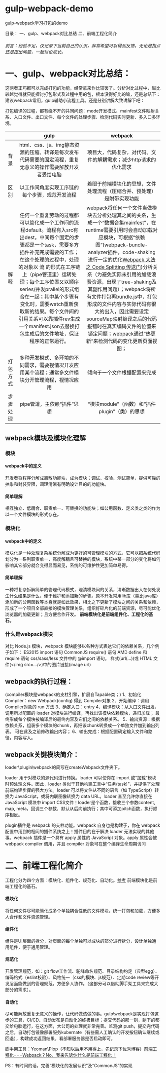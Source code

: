 # gulp-webpack-demo
gulp-webpack学习打包的demo

目录：
一、gulp、webpack对比总结
二、前端工程化简介

###### 前言：经验不足，仅记录下当前自己的认识，非常希望可以得到反馈，无论是指点还是提出问题，一起讨论成长。
# 一、gulp、webpack对比总结：

这两者正巧都可以完成打包的功能，经常拿来作比较罢了。分析对比过程中，越比较越觉得就只能探讨打包形式及过程中用的包，根本没得好比的嘛，还是总结下：建议webpack常用，gulp辅助小流程工具。还是分别讲解大致讲解下吧：

打包编译的过程，都有绕不开的共同问题：mode开发模式、mainfest文件映射关系、入口文件、出口文件、每个文件的处理步骤、检测代码实时更新、多入口多环境。

|  | gulp| webpack|
|:--------:|:--------:|:--------:|
| 背景 | html、css、js、img静态资源的压缩、转译是每次发布代码需要的固定流程，重复无意义的操作需要解放开发者丢给电脑 | 项目大，代码复杂，对代码、文件的解耦需求；减少http请求的优化需求 |
|区别|以工作间角度实现工序链的每个步骤，规范开发流程|着眼于前端模块化的思想，文件处理流程（压缩合并、预处理）是附带实现功能|
|解释|任何一个重复劳动的过程都可以简化成一个工作间的流程default。流程有入src有出dest，中间每个固定的步骤都是一个task，需要多方插件补充完成需要的工作；在这个处理的过程中，处理的对象以 流 的形式在工序链上（pipe管道里）运转处理；每个工序位置又以顺序series/并发prallel的形式组合在一起；其中某个步骤有变化时，需要watch重新获取新的结果。每个文件间的引用关系可以靠插件rev生成一个manifest.json去替换打包生成后的文件地址，保证程序的正常运行。|webpack将任何一个文件当做模块去分析处理其之间的关系，生成一个“数据合集mainfest”，在runtime需要引用时会自动加载对应模块，可根据“依赖图”(webpack-bundle-analyzer插件，code-shaking进行一定的优化[Webpack 大法之 Code Splitting 传送门](https://zhuanlan.zhihu.com/p/26710831))分析关系（为避免实际未引用的加载浪费资源，出现了tree-shaking及其副作用问题）；webpack将所有文件打包再bundle.js中，打包形成的文件内容与实际代码有很大的出入，因此需要设定sourceMap映射编译之后的代码报错时在真实编码文件的位置来锁定问题；webpack通过“热更新”来检测代码的变化更新页面视图；|
|打包方式|多种开发模式、多环境的不同需求，需要视情况开发应用某个流程；通常多文件模块分开管理流程，视情况应用|倾向于一个文件根据配置来完成|
|步骤处理|pipe管道，主依赖“插件”思想|“模块module”（函数）和“插件plugin”（类）的思想|

## webpack模块及模块化理解
### 模块
#### webpack中的定义
开发者将程序分解成离散功能块，成为模块；调试、校验、测试简单，提供可靠的抽象和封装界限，调理清晰有明确设计目的的功能块。
#### 简单理解
相互独立、低耦合、职责单一、可替换的功能块；如公用函数、定义类之类的作为以一个文件模块的形式存在。
### 模块化
#### webpack中的定义
模块化是一种处理复杂系统分解成为更好的可管理模块的方式，它可以把系统代码划分为一系列职责单一，高度解耦且可替换的模块，系统中某一部分的变化将如何影响其它部分就会变得显而易见，系统的可维护性更加简单易得。
#### 简单理解
一种将复杂拆解简单的管理代码模式，理清模块间的关系，清晰数据出入在何处发生什么结果是什么，便于维护和添加新的步骤。原本开发常用lib库（类比java库）添加新的公用函数等本身就是如此效果，相比之下更新了模块之间的关系和依赖，形成了一个项目全部直接的模块管理关系，组织好碎片化的前端资源，尽可能优化浏览器的加载更新；且方便合作开发。
__前端模块化是前端组件化、工程化的基石。__

### 什么是webpack模块
对比 Node.js 模块，webpack 模块能够以各种方式表达它们的依赖关系，几个例子如下：
    ES2015 import 语句
    CommonJS require() 语句
    AMD define 和 require 语句
    css/sass/less 文件中的 @import 语句。
    样式(url(...))或 HTML 文件(</img src=.../>)中的图片链接(image url)

## webpack的执行过程：
(compiler模块是webpack的支柱引擎，扩展自Tapable类；)
1、初始化Compiler：new Webpack(config) 得到 Compiler对象
2、开始编译：调用Compiler对象的 run 方法
3、确定入口：entry
4、编译模块：从入口文件出发，调用所以配置的 loader 对模块进行编译，再找出该模块依赖模块，递归加载；
    最终形成每个模块被编译后的最终内容及它们之间的依赖关系。
5、输出资源：根据依赖关系，组装多个模块的chunk，再把该chunk转换成一个单独文件加到输出列表。
    可在此及之前修改输出内容；
6、输出完成：根据配置确定输入文件和路径，内容写入。

## webpack关键模块简介：
loader\plugin\webpack的简写在createWebpack文件夹下。

loader 用于对模块的源代码进行转换。loader 可以使你在 import 或"加载"模块时预处理文件。因此，loader 类似于其他构建工具中“任务(task)”，并提供了处理前端构建步骤的强大方法。loader 可以将文件从不同的语言（如 TypeScript）转换为 JavaScript，或将内联图像转换为 data URL。loader 甚至允许你直接在 JavaScript 模块中 import CSS文件！loader是个函数，接收三个参数content, map, meta，回调三个参数，默认从后向前执行；其中可添加pitch函数，执行顺序相反。

plugin插件是 webpack 的支柱功能。webpack 自身也是构建于，你在 webpack 配置中用到的相同的插件系统之上！插件目的在于解决 loader 无法实现的其他事。webpack 插件是一个具有 apply 属性的 JavaScript 对象。apply 属性会被 webpack compiler 调用，并且 compiler 对象可在整个编译生命周期访问

# 二、前端工程化简介
工程化分为四个方面：模块化、组件化、规范化、自动化。[参考](https://juejin.cn/post/6844904073817227277)
前端模块化是前端工程化的基石。
#### 模块化
将任何文件尽可能简化成多个单独耦合性低的文件模块，统一打包和加载，方便多人合作和文件资源管理。
#### 组件化
组件是UI层面的拆分，对页面的每个单独可以成块的部分进行拆分，设计单独通用组件，便于通用管理。
#### 规范化
开发管理规范，如：git flow工作流、驼峰命名规范、目录结构约定（典型egg）、编码格式（eslint校验）、风格统一（css的模块、js规范）、定期code review等开发层面能做到的管理规范。方便多人协作。（这部分可以借助脚手架工具来完成大部分的需求）。
#### 自动化
尽可能解放重复无意义的操作，让代码做该做的事。gulp\webpack是实现打包这步的工具，CI/CD、自动发布是自动化的终极目标；提交代码的那一刻，剩下的都交给电脑运行，在这方面，大公司的处理就非常完善。监测git push，提交完代码之后，自动打包镜像部署服务kubernate（有些需人工确认的开发按钮确认继续或回退），构建成功返回结果，看部署服务器是否启动即可。

脚手架工具：Yeoman\Plop（不知以后用不用得上，先记录下优秀博客）[前端工程化===Webpack？No，我来告诉你什么是前端工程化！](https://juejin.cn/post/6847009773305462791#heading-7)




PS：有时间的话，完善“模块化的发展认识”及“CommonJS”的实现